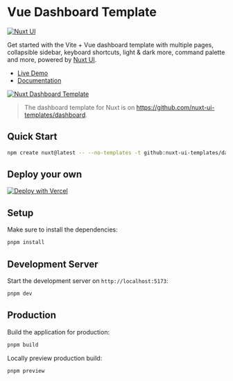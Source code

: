 # Vue Dashboard Template

[![Nuxt UI](https://img.shields.io/badge/Made%20with-Nuxt%20UI-00DC82?logo=nuxt&labelColor=020420)](https://ui.nuxt.com)

Get started with the Vite + Vue dashboard template with multiple pages, collapsible sidebar, keyboard shortcuts, light & dark more, command palette and more, powered by [Nuxt UI](https://ui.nuxt.com).

- [Live Demo](https://dashboard-vue-template.nuxt.dev)
- [Documentation](https://ui4.nuxt.com/docs/getting-started/installation/vue)

<a href="https://dashboard-vue-template.nuxt.dev/" target="_blank">
  <picture>
    <source media="(prefers-color-scheme: dark)" srcset="https://ui4.nuxt.com/assets/templates/vue/dashboard-dark.png">
    <source media="(prefers-color-scheme: light)" srcset="https://ui4.nuxt.com/assets/templates/vue/dashboard-light.png">
    <img alt="Nuxt Dashboard Template" src="https://ui4.nuxt.com/assets/templates/vue/dashboard-light.png">
  </picture>
</a>

> The dashboard template for Nuxt is on https://github.com/nuxt-ui-templates/dashboard.

## Quick Start

```bash [Terminal]
npm create nuxt@latest -- --no-templates -t github:nuxt-ui-templates/dashboard-vue
```

## Deploy your own

[![Deploy with Vercel](https://vercel.com/button)](https://vercel.com/new/clone?repository-url=https%3A%2F%2Fgithub.com%2Fnuxt-ui-templates%2Fdashboard-vue&demo-image=https%3A%2F%2Fui4.nuxt.com%2Fassets%2Ftemplates%2Fvue%2Fdashboard-dark.png&demo-url=https%3A%2F%2Fdashboard-vue-template.nuxt.dev%2F&demo-title=Vue%20Dashboard%20Template&demo-description=A%20dashboard%20template%20with%20multi-column%20layout%20for%20building%20sophisticated%20admin%20interfaces.)

## Setup

Make sure to install the dependencies:

```bash
pnpm install
```

## Development Server

Start the development server on `http://localhost:5173`:

```bash
pnpm dev
```

## Production

Build the application for production:

```bash
pnpm build
```

Locally preview production build:

```bash
pnpm preview
```
